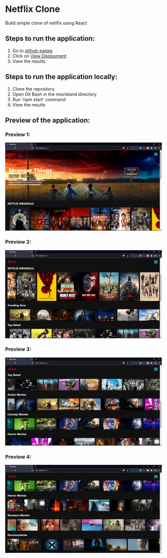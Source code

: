 # Netflix Clone
Build simple clone of netlfix using React

## Steps to run the application:
1. Go to [github-pages](https://github.com/Haidram/netflix-clone/deployments/activity_log?environment=github-pages)
2. Click on [View Deployment](https://haidram.github.io/netflix-clone/)
3. View the results


## Steps to run the application locally:
1. Clone the repository
2. Open Git Bash in the movieland directory
3. Run 'npm start' command
4. View the results


## Preview of the application:
### Preview 1:
![Preview 1](https://github.com/Haidram/netflix-clone/blob/master/src/preview1.png)
### Preview 2:
![Preview 2](https://github.com/Haidram/netflix-clone/blob/master/src/preview2.PNG)
### Preview 3:
![Preview 3](https://github.com/Haidram/netflix-clone/blob/master/src/preview3.PNG)
### Preview 4:
![Preview 4](https://github.com/Haidram/netflix-clone/blob/master/src/preview4.PNG)
